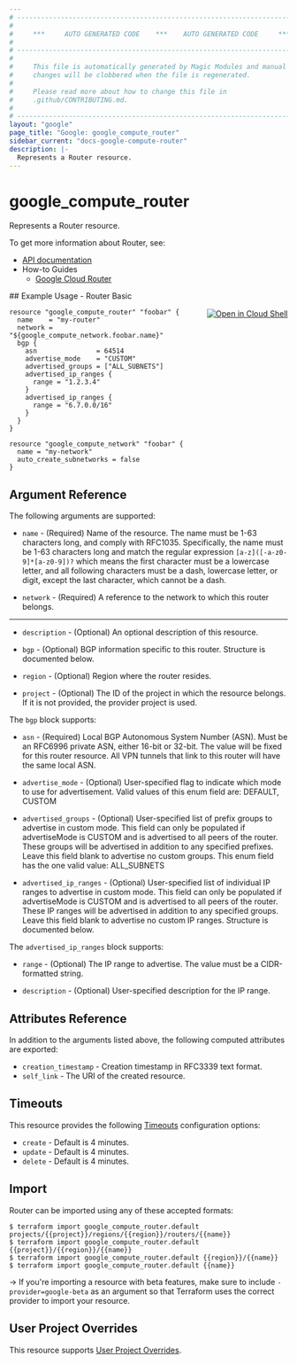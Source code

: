 ```yaml
---
# ----------------------------------------------------------------------------
#
#     ***     AUTO GENERATED CODE    ***    AUTO GENERATED CODE     ***
#
# ----------------------------------------------------------------------------
#
#     This file is automatically generated by Magic Modules and manual
#     changes will be clobbered when the file is regenerated.
#
#     Please read more about how to change this file in
#     .github/CONTRIBUTING.md.
#
# ----------------------------------------------------------------------------
layout: "google"
page_title: "Google: google_compute_router"
sidebar_current: "docs-google-compute-router"
description: |-
  Represents a Router resource.
---
```


# google\_compute\_router

Represents a Router resource.


To get more information about Router, see:

* [API documentation](https://cloud.google.com/compute/docs/reference/rest/v1/routers)
* How-to Guides
    * [Google Cloud Router](https://cloud.google.com/router/docs/)

<div class = "oics-button" style="float: right; margin: 0 0 -15px">
  <a href="https://console.cloud.google.com/cloudshell/open?cloudshell_git_repo=https%3A%2F%2Fgithub.com%2Fterraform-google-modules%2Fdocs-examples.git&cloudshell_working_dir=router_basic&cloudshell_image=gcr.io%2Fgraphite-cloud-shell-images%2Fterraform%3Alatest&open_in_editor=main.tf&cloudshell_print=.%2Fmotd&cloudshell_tutorial=.%2Ftutorial.md" target="_blank">
    <img alt="Open in Cloud Shell" src="//gstatic.com/cloudssh/images/open-btn.svg" style="max-height: 44px; margin: 32px auto; max-width: 100%;">
  </a>
</div>
## Example Usage - Router Basic


```hcl
resource "google_compute_router" "foobar" {
  name    = "my-router"
  network = "${google_compute_network.foobar.name}"
  bgp {
    asn               = 64514
    advertise_mode    = "CUSTOM"
    advertised_groups = ["ALL_SUBNETS"]
    advertised_ip_ranges {
      range = "1.2.3.4"
    }
    advertised_ip_ranges {
      range = "6.7.0.0/16"
    }
  }
}

resource "google_compute_network" "foobar" {
  name = "my-network"
  auto_create_subnetworks = false
}
```

## Argument Reference

The following arguments are supported:


* `name` -
  (Required)
  Name of the resource. The name must be 1-63 characters long, and
  comply with RFC1035. Specifically, the name must be 1-63 characters
  long and match the regular expression `[a-z]([-a-z0-9]*[a-z0-9])?`
  which means the first character must be a lowercase letter, and all
  following characters must be a dash, lowercase letter, or digit,
  except the last character, which cannot be a dash.

* `network` -
  (Required)
  A reference to the network to which this router belongs.


- - -


* `description` -
  (Optional)
  An optional description of this resource.

* `bgp` -
  (Optional)
  BGP information specific to this router.  Structure is documented below.

* `region` -
  (Optional)
  Region where the router resides.

* `project` - (Optional) The ID of the project in which the resource belongs.
    If it is not provided, the provider project is used.


The `bgp` block supports:

* `asn` -
  (Required)
  Local BGP Autonomous System Number (ASN). Must be an RFC6996
  private ASN, either 16-bit or 32-bit. The value will be fixed for
  this router resource. All VPN tunnels that link to this router
  will have the same local ASN.

* `advertise_mode` -
  (Optional)
  User-specified flag to indicate which mode to use for advertisement.
  Valid values of this enum field are: DEFAULT, CUSTOM

* `advertised_groups` -
  (Optional)
  User-specified list of prefix groups to advertise in custom mode.
  This field can only be populated if advertiseMode is CUSTOM and
  is advertised to all peers of the router. These groups will be
  advertised in addition to any specified prefixes. Leave this field
  blank to advertise no custom groups.
  This enum field has the one valid value: ALL_SUBNETS

* `advertised_ip_ranges` -
  (Optional)
  User-specified list of individual IP ranges to advertise in
  custom mode. This field can only be populated if advertiseMode
  is CUSTOM and is advertised to all peers of the router. These IP
  ranges will be advertised in addition to any specified groups.
  Leave this field blank to advertise no custom IP ranges.  Structure is documented below.


The `advertised_ip_ranges` block supports:

* `range` -
  (Optional)
  The IP range to advertise. The value must be a
  CIDR-formatted string.

* `description` -
  (Optional)
  User-specified description for the IP range.

## Attributes Reference

In addition to the arguments listed above, the following computed attributes are exported:


* `creation_timestamp` -
  Creation timestamp in RFC3339 text format.
* `self_link` - The URI of the created resource.


## Timeouts

This resource provides the following
[Timeouts](/docs/configuration/resources.html#timeouts) configuration options:

- `create` - Default is 4 minutes.
- `update` - Default is 4 minutes.
- `delete` - Default is 4 minutes.

## Import

Router can be imported using any of these accepted formats:

```
$ terraform import google_compute_router.default projects/{{project}}/regions/{{region}}/routers/{{name}}
$ terraform import google_compute_router.default {{project}}/{{region}}/{{name}}
$ terraform import google_compute_router.default {{region}}/{{name}}
$ terraform import google_compute_router.default {{name}}
```

-> If you're importing a resource with beta features, make sure to include `-provider=google-beta`
as an argument so that Terraform uses the correct provider to import your resource.

## User Project Overrides

This resource supports [User Project Overrides](https://www.terraform.io/docs/providers/google/guides/provider_reference.html#user_project_override).
